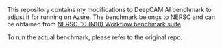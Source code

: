 This repository contains my modifications to DeepCAM AI benchmark to adjust it for running on Azure. The benchmark belongs to NERSC and can be obtained from [NERSC-10 (N10) Workflow benchmark suite](https://www.nersc.gov/systems/nersc-10/benchmarks). <br>

To run the actual benchmark, please refer to the original repo. 
